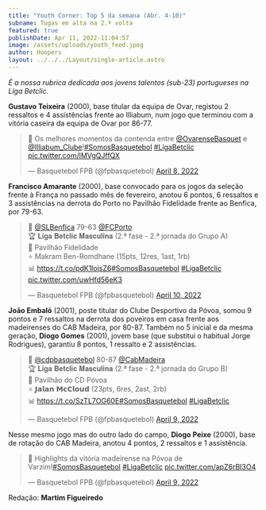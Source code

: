 ```yaml
---
title: "Youth Corner: Top 5 da semana (Abr. 4-10)"
subname: Tugas em alta na 2.ª volta
featured: true
publishDate: Apr 11, 2022-11:04:57
image: /assets/uploads/youth_feed.jpeg
author: Hoopers
layout: ../../../Layout/single-article.astro
---
```

*É a nossa rubrica dedicada aos jovens talentos (sub-23) portugueses na Liga Betclic.*

**Gustavo Teixeira** (2000), base titular da equipa de Ovar, registou 2 ressaltos e 4 assistências frente ao Illiabum, num jogo que terminou com a vitória caseira da equipa de Ovar por 86-77.

<blockquote class="twitter-tweet"><p lang="pt" dir="ltr">🎥 Os melhores momentos da contenda entre <a href="https://twitter.com/OvarenseBasquet?ref_src=twsrc%5Etfw">@OvarenseBasquet</a> e <a href="https://twitter.com/Illiabum_Clube?ref_src=twsrc%5Etfw">@Illiabum_Clube</a>!<a href="https://twitter.com/hashtag/SomosBasquetebol?src=hash&amp;ref_src=twsrc%5Etfw">#SomosBasquetebol</a> <a href="https://twitter.com/hashtag/LigaBetclic?src=hash&amp;ref_src=twsrc%5Etfw">#LigaBetclic</a> <a href="https://t.co/lMVgQJffQX">pic.twitter.com/lMVgQJffQX</a></p>&mdash; Basquetebol FPB (@fpbasquetebol) <a href="https://twitter.com/fpbasquetebol/status/1512567718217666563?ref_src=twsrc%5Etfw">April 8, 2022</a></blockquote>

<script async src="https://platform.twitter.com/widgets.js" charset="utf-8"></script>

**Francisco Amarante** (2000), base convocado para os jogos da seleção frente à França no passado mês de fevereiro, anotou 6 pontos, 6 ressaltos e 3 assistências na derrota do Porto no Pavilhão Fidelidade frente ao Benfica, por 79-63.

<blockquote class="twitter-tweet"><p lang="ca" dir="ltr">🏀 <a href="https://twitter.com/SLBenfica?ref_src=twsrc%5Etfw">@SLBenfica</a> 79-63 <a href="https://twitter.com/FCPorto?ref_src=twsrc%5Etfw">@FCPorto</a> <br>🏆 𝐋𝐢𝐠𝐚 𝐁𝐞𝐭𝐜𝐥𝐢𝐜 𝐌𝐚𝐬𝐜𝐮𝐥𝐢𝐧𝐚 (2.ª fase - 2.ª jornada do Grupo A)<br>📍 Pavilhão Fidelidade <br>⭐ Makram Ben-Romdhane (15pts, 12res, 1ast, 1rb)<br>📊 <a href="https://t.co/pdK1loisZ6">https://t.co/pdK1loisZ6</a><a href="https://twitter.com/hashtag/SomosBasquetebol?src=hash&amp;ref_src=twsrc%5Etfw">#SomosBasquetebol</a> <a href="https://twitter.com/hashtag/LigaBetclic?src=hash&amp;ref_src=twsrc%5Etfw">#LigaBetclic</a> <a href="https://t.co/uwHfd56eK3">pic.twitter.com/uwHfd56eK3</a></p>&mdash; Basquetebol FPB (@fpbasquetebol) <a href="https://twitter.com/fpbasquetebol/status/1513221701361881094?ref_src=twsrc%5Etfw">April 10, 2022</a></blockquote>

**João Embaló** (2001), poste titular do Clube Desportivo da Póvoa, somou 9 pontos e 7 ressaltos na derrota dos poveiros em casa frente aos madeirenses do CAB Madeira, por 80-87. Também no 5 inicial e da mesma geração, **Diogo Gomes** (2001), jovem base (que substitui o habitual Jorge Rodrigues), garantiu 8 pontos, 1 ressalto e 2 assistências.

<blockquote class="twitter-tweet"><p lang="pt" dir="ltr">🏀 <a href="https://twitter.com/cdpbasquetebol?ref_src=twsrc%5Etfw">@cdpbasquetebol</a> 80-87 <a href="https://twitter.com/CabMadeira?ref_src=twsrc%5Etfw">@CabMadeira</a> <br>🏆 𝐋𝐢𝐠𝐚 𝐁𝐞𝐭𝐜𝐥𝐢𝐜 𝐌𝐚𝐬𝐜𝐮𝐥𝐢𝐧𝐚 (2.ª fase - 2.ª jornada do Grupo B)<br>📍 Pavilhão do CD Póvoa<br>⭐ 𝗝𝗮𝗹𝗮𝗻 𝗠𝗰𝗖𝗹𝗼𝘂𝗱 (23pts, 6res, 2ast, 2rb)<br>📊 <a href="https://t.co/SzTL7OG60E">https://t.co/SzTL7OG60E</a><a href="https://twitter.com/hashtag/SomosBasquetebol?src=hash&amp;ref_src=twsrc%5Etfw">#SomosBasquetebol</a> <a href="https://twitter.com/hashtag/LigaBetclic?src=hash&amp;ref_src=twsrc%5Etfw">#LigaBetclic</a></p>&mdash; Basquetebol FPB (@fpbasquetebol) <a href="https://twitter.com/fpbasquetebol/status/1512829406074609666?ref_src=twsrc%5Etfw">April 9, 2022</a></blockquote>

Nesse mesmo jogo mas do outro lado do campo, **Diogo Peixe** (2000), base de rotação do CAB Madeira, anotou 4 pontos, 2 ressaltos e 1 assistência.

<blockquote class="twitter-tweet"><p lang="pt" dir="ltr">🎥 Highlights da vitória madeirense na Póvoa de Varzim!<a href="https://twitter.com/hashtag/SomosBasquetebol?src=hash&amp;ref_src=twsrc%5Etfw">#SomosBasquetebol</a> <a href="https://twitter.com/hashtag/LigaBetclic?src=hash&amp;ref_src=twsrc%5Etfw">#LigaBetclic</a> <a href="https://t.co/apZ6rBI3O4">pic.twitter.com/apZ6rBI3O4</a></p>&mdash; Basquetebol FPB (@fpbasquetebol) <a href="https://twitter.com/fpbasquetebol/status/1512898239116333060?ref_src=twsrc%5Etfw">April 9, 2022</a></blockquote> 

Redação: **Martim Figueiredo**

<script async src="https://platform.twitter.com/widgets.js" charset="utf-8"></script>